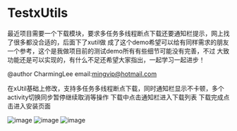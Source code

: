 # TestxUtils
最近项目需要一个下载模块，要求多任务多线程断点下载还要通知栏提示，网上找了很多都没合适的，后面下了xutil做
成了这个demo希望可以给有同样需求的朋友一个参考，这个是我做项目前的测试demo所有有些细节可能没有完善，不过
大致功能还是可以实现的，有什么不足还希望大家指出，一起学习一起进步！

@author CharmingLee email:mingvip@hotmail.com




在xUtil基础上修改，支持多任务多线程断点下载，同时通知栏显示不卡顿，多个activity切换同步暂停继续取消等操作
下载中点击通知栏进入下载列表
下载完成点击进入安装页面

![image](https://github.com/CharmingLee/TestxUtils/blob/master/image/Screenshot_2015-06-25-09-29-37.png)
![image](https://github.com/CharmingLee/TestxUtils/blob/master/image/Screenshot_2015-06-25-09-29-41.png)
![image](https://github.com/CharmingLee/TestxUtils/blob/master/image/Screenshot_2015-06-25-09-29-51.png)